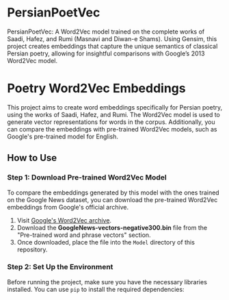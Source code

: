 # PersianPoetVec
PersianPoetVec: A Word2Vec model trained on the complete works of Saadi, Hafez, and Rumi (Masnavi and Diwan-e Shams). Using Gensim, this project creates embeddings that capture the unique semantics of classical Persian poetry, allowing for insightful comparisons with Google’s 2013 Word2Vec model.

# Poetry Word2Vec Embeddings

This project aims to create word embeddings specifically for Persian poetry, using the works of Saadi, Hafez, and Rumi. The Word2Vec model is used to generate vector representations for words in the corpus. Additionally, you can compare the embeddings with pre-trained Word2Vec models, such as Google's pre-trained model for English.

## How to Use

### Step 1: Download Pre-trained Word2Vec Model

To compare the embeddings generated by this model with the ones trained on the Google News dataset, you can download the pre-trained Word2Vec embeddings from Google's official archive.

1. Visit [Google's Word2Vec archive](https://code.google.com/archive/p/word2vec/).
2. Download the **GoogleNews-vectors-negative300.bin** file from the "Pre-trained word and phrase vectors" section.
3. Once downloaded, place the file into the `Model` directory of this repository.

### Step 2: Set Up the Environment

Before running the project, make sure you have the necessary libraries installed. You can use `pip` to install the required dependencies:

